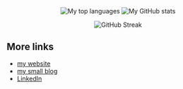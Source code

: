 <p align="center">
  <img align="center" alt="My top languages" src="https://github-readme-stats.vercel.app/api/top-langs?username=thornjad&size_weight=0.5&count_weight=0.5&hide=roff,html,css,tex,m4,xslt,makefile,hcl,batchfile,jupyter%20notebook,dockerfile,applescript,objective-c,c%23,c%2B%2B,postscript,scss,csharp&layout=compact&langs_count=14&show_icons=true&theme=transparent&bg_color=fefbf2&title_color=655370&text_color=383b45" />
  <img align="center" alt="My GitHub stats" src="https://github-readme-stats.vercel.app/api?username=thornjad&include_all_commits=true&show_icons=true&theme=transparent&bg_color=fefbf2&rank_icon=percentile&title_color=655370&text_color=383b45&icon_color=51a3a3&hide=contribs&show=prs_merged,prs_merged_percentage" />
</p>

<p align="center">
  <img align="center" src="https://github-readme-streak-stats.herokuapp.com?user=thornjad&border_radius=4&exclude_days=Sun%2CSat&background=FEFBF2&stroke=51A3A3&sideLabels=383B45&excludeDaysLabel=829293&currStreakLabel=655370&ring=A094A2&fire=A094A2" alt="GitHub Streak" />
</p>

<!--
<p align="center"> 
  Profile visitor count<br>
  <img src="https://profile-counter.glitch.me/thornjad/count.svg" />
</p>
-->

## More links

- [my website](https://jmthornton.net)
- [my small blog](https://blog.jmthornton.net)
- [LinkedIn](https://www.linkedin.com/in/jademichael)
